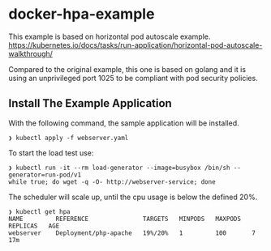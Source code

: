 # docker-hpa-example

This example is based on horizontal pod autoscale example. https://kubernetes.io/docs/tasks/run-application/horizontal-pod-autoscale-walkthrough/

Compared to the original example, this one is based on golang and it is using an unprivileged port 1025 to be compliant with pod security policies.

## Install The Example Application

With the following command, the sample application will be installed.

    ❯ kubectl apply -f webserver.yaml

To start the load test use:

    ❯ kubectl run -it --rm load-generator --image=busybox /bin/sh --generator=run-pod/v1
    while true; do wget -q -O- http://webserver-service; done

The scheduler will scale up, until the cpu usage is below the defined 20%.

    ❯ kubectl get hpa
    NAME         REFERENCE               TARGETS   MINPODS   MAXPODS   REPLICAS   AGE
    webserver    Deployment/php-apache   19%/20%   1         100       7          17m
